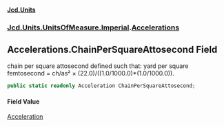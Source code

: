 #### [Jcd.Units](index.md 'index')

### [Jcd.Units.UnitsOfMeasure.Imperial](Jcd.Units.UnitsOfMeasure.Imperial.md 'Jcd.Units.UnitsOfMeasure.Imperial').[Accelerations](Accelerations.md 'Jcd.Units.UnitsOfMeasure.Imperial.Accelerations')

## Accelerations.ChainPerSquareAttosecond Field

chain per square attosecond defined such that: yard per square femtosecond = ch/as² ×
(22.0)/((1.0/1000.0)*(1.0/1000.0)).

```csharp
public static readonly Acceleration ChainPerSquareAttosecond;
```

#### Field Value

[Acceleration](Acceleration.md 'Jcd.Units.UnitTypes.Acceleration')